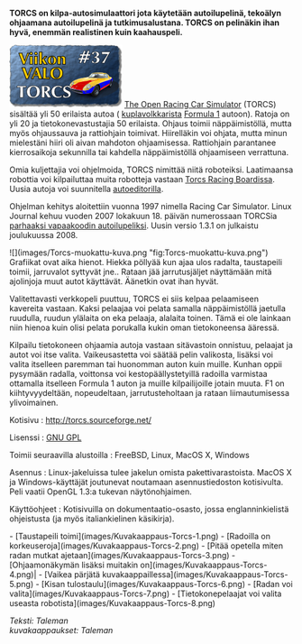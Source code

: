 <!--
Title: TORCS
Week: 1x37
Number: 37
Date: 2011/09/11
Pageimage: valo37-Torcs.png
Tags: FreeBSD,Linux,MacOS X,Windows,Peli
-->

**TORCS on kilpa-autosimulaattori jota käytetään autoilupelinä, tekoälyn
ohjaamana autoilupelinä ja tutkimusalustana. TORCS on pelinäkin ihan
hyvä, enemmän realistinen kuin kaahauspeli.**

![](images/valo37-Torcs.png "fig:valo37-Torcs.png") [The Open Racing Car
Simulator](http://torcs.sourceforge.net) (TORCS) sisältää yli 50
erilaista autoa (
[kuplavolkkarista](http://fi.wikipedia.org/wiki/Volkswagen_Kupla)
[Formula 1](http://fi.wikipedia.org/wiki/Formula_1) autoon). Ratoja on
yli 20 ja tietokonevastustajia 50 erilaista. Ohjaus toimii
näppäimistöllä, mutta myös ohjaussauva ja rattiohjain toimivat.
Hiirelläkin voi ohjata, mutta minun mielestäni hiiri oli aivan mahdoton
ohjaamisessa. Rattiohjain parantanee kierrosaikoja sekunnilla tai
kahdella näppäimistöllä ohjaamiseen verrattuna.

Omia kuljettajia voi ohjelmoida, TORCS nimittää niitä roboteiksi.
Laatimaansa robottia voi kilpailuttaa muita robotteja vastaan [Torcs
Racing Boardissa](http://www.berniw.org/trb/). Uusia autoja voi
suunnitella
[autoeditorilla](http://usuarios.multimania.es/f1torcs/tcse/torcs_car_setup_editor.html).

Ohjelman kehitys aloitettiin vuonna 1997 nimella Racing Car Simulator.
Linux Journal kehuu vuoden 2007 lokakuun 18. päivän numerossaan TORCSia
[parhaaksi vapaakoodin
autoilupeliksi](http://www.linuxjournal.com/node/1000435). Uusin versio
1.3.1 on julkaistu joulukuussa 2008.
<div class="rightimage" markdown="1">
![](images/Torcs-muokattu-kuva.png "fig:Torcs-muokattu-kuva.png")
</div>
Grafiikat ovat aika hienot. Hiekka pöllyää kun ajaa ulos radalta, taustapeili
toimii, jarruvalot syttyvät jne.. Rataan jää jarrutusjäljet näyttämään
mitä ajolinjoja muut autot käyttävät. Äänetkin ovat ihan hyvät.

Valitettavasti verkkopeli puuttuu, TORCS ei siis kelpaa pelaamiseen
kavereita vastaan. Kaksi pelaajaa voi pelata samalla näppäimistöllä
jaetulla ruudulla, ruudun ylälaita on eka pelaaja, alalaita toinen. Tämä
ei ole lainkaan niin hienoa kuin olisi pelata porukalla kukin oman
tietokoneensa ääressä.

Kilpailu tietokoneen ohjaamia autoja vastaan sitävastoin onnistuu,
pelaajat ja autot voi itse valita. Vaikeusastetta voi säätää pelin
valikosta, lisäksi voi valita itselleen paremman tai huonomman auton
kuin muille. Kunhan oppii pysymään radalla, voittonsa voi
kestopäällystetyillä radoilla varmistaa ottamalla itselleen Formula 1
auton ja muille kilpailijoille jotain muuta. F1 on kiihtyvyydeltään,
nopeudeltaan, jarrutusteholtaan ja rataan liimautumisessa ylivoimainen.

Kotisivu
:   <http://torcs.sourceforge.net/>

Lisenssi
:   [GNU GPL](GNU_GPL)

Toimii seuraavilla alustoilla
:   FreeBSD, Linux, MacOS X, Windows

Asennus
:   Linux-jakeluissa tulee jakelun omista pakettivarastoista. MacOS X ja
    Windows-käyttäjät joutunevat noutamaan asennustiedoston kotisivulta.
    Peli vaatii OpenGL 1.3:a tukevan näytönohjaimen.

Käyttöohjeet
:   Kotisivuilla on dokumentaatio-osasto, jossa englanninkielistä
    ohjeistusta (ja myös italiankielinen käsikirja).

<div class="psgallery" markdown="1">
-   [Taustapeili toimi](images/Kuvakaappaus-Torcs-1.png)‎
-   [Radoilla on korkeuseroja](images/Kuvakaappaus-Torcs-2.png)
-   [Pitää opetella miten radan mutkat ajetaan](images/Kuvakaappaus-Torcs-3.png)‎
-   [Ohjaamonäkymän lisäksi muitakin on](images/Kuvakaappaus-Torcs-4.png)‎|
-   [Vaikea pärjätä kuvakaappaillessa](images/Kuvakaappaus-Torcs-5.png)‎
-   [Kisan tulostaulu](images/Kuvakaappaus-Torcs-6.png)‎
-   [Radan voi valita](images/Kuvakaappaus-Torcs-7.png)‎
-   [Tietokonepelaajat voi valita useasta robotista](images/Kuvakaappaus-Torcs-8.png)‎
</div>

*Teksti: Taleman* <br />
*kuvakaappaukset: Taleman*
